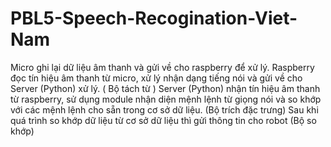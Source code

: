 # PBL5-Speech-Recogination-Viet-Nam

Micro ghi lại dữ liệu âm thanh và gửi về cho raspberry để xử lý.
Raspberry đọc tín hiệu âm thanh từ micro, xử lý nhận dạng tiếng nói và gửi về cho Server (Python) xử lý. ( Bộ tách từ ) 
Server (Python) nhận tín hiệu âm thanh từ raspberry, sử dụng module nhận diện mệnh lệnh từ giọng nói và so khớp với các mệnh lệnh cho sẵn trong cơ sở dữ liệu. (Bộ trích đặc trưng) 
Sau khi quá trình so khớp dữ liệu từ cơ sở dữ liệu thì gửi thông tin cho robot (Bộ so khớp) 
